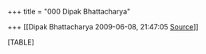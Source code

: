 +++
title = "000 Dipak Bhattacharya"

+++
[[Dipak Bhattacharya	2009-06-08, 21:47:05 [Source](https://groups.google.com/g/bvparishat/c/xaUVlxaA9mE)]]



[TABLE]


